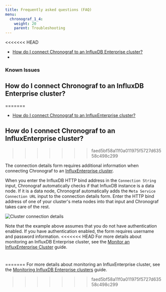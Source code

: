 ```yaml
---
title: Frequently asked questions (FAQ)
menu:
  chronograf_1_4:
    weight: 20
    parent: Troubleshooting
---
```


<<<<<<< HEAD
* [How do I connect Chronograf to an InfluxDB Enterprise cluster?](#how-do-i-connect-chronograf-to-an-influxenterprise-cluster)
*
### Known Issues


## How do I connect Chronograf to an InfluxDB Enterprise cluster?
=======
* [How do I connect Chronograf to an InfluxEnterprise cluster?](#how-do-i-connect-chronograf-to-an-influxenterprise-cluster)

## How do I connect Chronograf to an InfluxEnterprise cluster?
>>>>>>> faed5bf58a11f0a011975f5727d63558c498c299

The connection details form requires additional information when connecting Chronograf to an [InfluxEnterprise cluster](https://docs.influxdata.com/enterprise_influxdb/latest/).

When you enter the InfluxDB HTTP bind address in the `Connection String` input, Chronograf automatically checks if that InfluxDB instance is a data node.
If it is a data node, Chronograf automatically adds the `Meta Service Connection URL` input to the connection details form.
Enter the HTTP bind address of one of your cluster's meta nodes into that input and Chronograf takes care of the rest.

![Cluster connection details](/img/chronograf/v1.4/faq-cluster-connection.png)

Note that the example above assumes that you do not have authentication enabled.
If you have authentication enabled, the form requires username and password information.
<<<<<<< HEAD
For more details about monitoring an InfluxDB Enterprise cluster, see the [Monitor an InfluxEnterprise Cluster](/chronograf/latest/guides/monitoring-influxenterprise-clusters/) guide.



#
=======
For more details about monitoring an InfluxEnterprise cluster, see the [Monitoring InfluxDB Enterprise clusters](/chronograf/latest/guides/monitoring-influxenterprise-clusters/) guide.
>>>>>>> faed5bf58a11f0a011975f5727d63558c498c299
